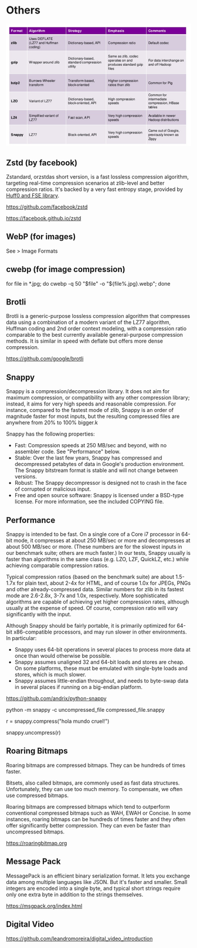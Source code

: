 # Others

![Image for post](media/Others-image1.png)

## Zstd (by facebook)

Zstandard, orzstdas short version, is a fast lossless compression algorithm, targeting real-time compression scenarios at zlib-level and better compression ratios. It's backed by a very fast entropy stage, provided by [Huff0 and FSE library](https://github.com/Cyan4973/FiniteStateEntropy).

<https://github.com/facebook/zstd>

<https://facebook.github.io/zstd>

## WebP (for images)

See > Image Formats

## cwebp (for image compression)

for file in *.jpg; do cwebp -q 50 "$file" -o "${file%.jpg}.webp"; done

## Brotli

Brotli is a generic-purpose lossless compression algorithm that compresses data using a combination of a modern variant of the LZ77 algorithm, Huffman coding and 2nd order context modeling, with a compression ratio comparable to the best currently available general-purpose compression methods. It is similar in speed with deflate but offers more dense compression.

<https://github.com/google/brotli>

## Snappy

Snappy is a compression/decompression library. It does not aim for maximum compression, or compatibility with any other compression library; instead, it aims for very high speeds and reasonable compression. For instance, compared to the fastest mode of zlib, Snappy is an order of magnitude faster for most inputs, but the resulting compressed files are anywhere from 20% to 100% bigger.k

Snappy has the following properties:

- Fast: Compression speeds at 250 MB/sec and beyond, with no assembler code. See "Performance" below.
- Stable: Over the last few years, Snappy has compressed and decompressed petabytes of data in Google's production environment. The Snappy bitstream format is stable and will not change between versions.
- Robust: The Snappy decompressor is designed not to crash in the face of corrupted or malicious input.
- Free and open source software: Snappy is licensed under a BSD-type license. For more information, see the included COPYING file.

## Performance

Snappy is intended to be fast. On a single core of a Core i7 processor in 64-bit mode, it compresses at about 250 MB/sec or more and decompresses at about 500 MB/sec or more. (These numbers are for the slowest inputs in our benchmark suite; others are much faster.) In our tests, Snappy usually is faster than algorithms in the same class (e.g. LZO, LZF, QuickLZ, etc.) while achieving comparable compression ratios.

Typical compression ratios (based on the benchmark suite) are about 1.5-1.7x for plain text, about 2-4x for HTML, and of course 1.0x for JPEGs, PNGs and other already-compressed data. Similar numbers for zlib in its fastest mode are 2.6-2.8x, 3-7x and 1.0x, respectively. More sophisticated algorithms are capable of achieving yet higher compression rates, although usually at the expense of speed. Of course, compression ratio will vary significantly with the input.

Although Snappy should be fairly portable, it is primarily optimized for 64-bit x86-compatible processors, and may run slower in other environments. In particular:

- Snappy uses 64-bit operations in several places to process more data at once than would otherwise be possible.
- Snappy assumes unaligned 32 and 64-bit loads and stores are cheap. On some platforms, these must be emulated with single-byte loads and stores, which is much slower.
- Snappy assumes little-endian throughout, and needs to byte-swap data in several places if running on a big-endian platform.

<https://github.com/andrix/python-snappy>

python -m snappy -c uncompressed_file compressed_file.snappy

r = snappy.compress("hola mundo cruel!")

snappy.uncompress(r)

## Roaring Bitmaps

Roaring bitmaps are compressed bitmaps. They can be hundreds of times faster.

Bitsets, also called bitmaps, are commonly used as fast data structures. Unfortunately, they can use too much memory. To compensate, we often use compressed bitmaps.

Roaring bitmaps are compressed bitmaps which tend to outperform conventional compressed bitmaps such as WAH, EWAH or Concise. In some instances, roaring bitmaps can be hundreds of times faster and they often offer significantly better compression. They can even be faster than uncompressed bitmaps.

<https://roaringbitmap.org>

## Message Pack

MessagePack is an efficient binary serialization format. It lets you exchange data among multiple languages like JSON. But it's faster and smaller. Small integers are encoded into a single byte, and typical short strings require only one extra byte in addition to the strings themselves.

<https://msgpack.org/index.html>

## Digital Video

<https://github.com/leandromoreira/digital_video_introduction>
